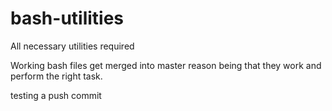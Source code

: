 # bash-utilities
All necessary utilities required 

Working bash files get merged into master reason being that they work and perform the right task.

testing a push commit
